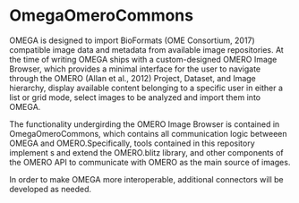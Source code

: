 # **OmegaOmeroCommons**

OMEGA is designed to import BioFormats (OME Consortium, 2017) compatible image data and metadata from available image repositories. 
At the time of writing OMEGA ships with a custom-designed OMERO Image Browser, which provides a minimal interface for the user to navigate through the OMERO (Allan et al., 2012) Project, Dataset, and Image hierarchy, display available content belonging to a specific user in either a list or grid mode, select images to be analyzed and import them into OMEGA.

The functionality undergirding the OMERO Image Browser is contained in OmegaOmeroCommons, which contains all communication logic betweeen OMEGA and OMERO.Specifically, tools contained in this repository implement s and extend the OMERO.blitz library, and other components of the OMERO API to communicate with OMERO as the main source of images. 

In order to make OMEGA more interoperable, additional connectors will be developed as needed.
